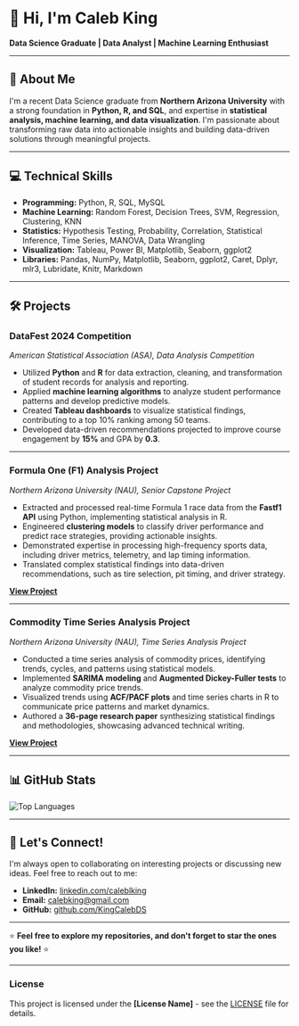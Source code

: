 # 👋 Hi, I'm Caleb King

**Data Science Graduate | Data Analyst | Machine Learning Enthusiast**

---

## 🚀 **About Me**

I'm a recent Data Science graduate from **Northern Arizona University** with a strong foundation in **Python, R, and SQL**, and expertise in **statistical analysis, machine learning, and data visualization**. I'm passionate about transforming raw data into actionable insights and building data-driven solutions through meaningful projects.  

---

## 💻 **Technical Skills**

- **Programming:** Python, R, SQL, MySQL  
- **Machine Learning:** Random Forest, Decision Trees, SVM, Regression, Clustering, KNN  
- **Statistics:** Hypothesis Testing, Probability, Correlation, Statistical Inference, Time Series, MANOVA, Data Wrangling  
- **Visualization:** Tableau, Power BI, Matplotlib, Seaborn, ggplot2  
- **Libraries:** Pandas, NumPy, Matplotlib, Seaborn, ggplot2, Caret, Dplyr, mlr3, Lubridate, Knitr, Markdown  

---

## 🛠️ **Projects**

### **DataFest 2024 Competition**  
*American Statistical Association (ASA), Data Analysis Competition*  
- Utilized **Python** and **R** for data extraction, cleaning, and transformation of student records for analysis and reporting.  
- Applied **machine learning algorithms** to analyze student performance patterns and develop predictive models.  
- Created **Tableau dashboards** to visualize statistical findings, contributing to a top 10% ranking among 50 teams.  
- Developed data-driven recommendations projected to improve course engagement by **15%** and GPA by **0.3**.  

---

### **Formula One (F1) Analysis Project**  
*Northern Arizona University (NAU), Senior Capstone Project*  
- Extracted and processed real-time Formula 1 race data from the **Fastf1 API** using Python, implementing statistical analysis in R.  
- Engineered **clustering models** to classify driver performance and predict race strategies, providing actionable insights.  
- Demonstrated expertise in processing high-frequency sports data, including driver metrics, telemetry, and lap timing information.  
- Translated complex statistical findings into data-driven recommendations, such as tire selection, pit timing, and driver strategy.  

**[View Project](https://github.com/KingCalebDS/F1_analysis)**  

---

### **Commodity Time Series Analysis Project**  
*Northern Arizona University (NAU), Time Series Analysis Project*  
- Conducted a time series analysis of commodity prices, identifying trends, cycles, and patterns using statistical models.  
- Implemented **SARIMA modeling** and **Augmented Dickey-Fuller tests** to analyze commodity price trends.  
- Visualized trends using **ACF/PACF plots** and time series charts in R to communicate price patterns and market dynamics.  
- Authored a **36-page research paper** synthesizing statistical findings and methodologies, showcasing advanced technical writing.  

**[View Project](https://github.com/KingCalebDS/CommodityProject)**  

---

## 📊 **GitHub Stats**

![Top Languages](https://github-readme-stats.vercel.app/api/top-langs/?username=KingCalebDS&layout=compact&theme=radical)

---

## 🤝 **Let's Connect!**

I'm always open to collaborating on interesting projects or discussing new ideas. Feel free to reach out to me:  
- **LinkedIn:** [linkedin.com/caleblking](https://www.linkedin.com/in/caleblking/)  
- **Email:** [calebking@gmail.com](mailto:calebking@gmail.com)  
- **GitHub:** [github.com/KingCalebDS](https://github.com/KingCalebDS)  

---

⭐️ **Feel free to explore my repositories, and don't forget to star the ones you like!** ⭐️  

---

### License

This project is licensed under the **[License Name]** - see the [LICENSE](LICENSE) file for details.
